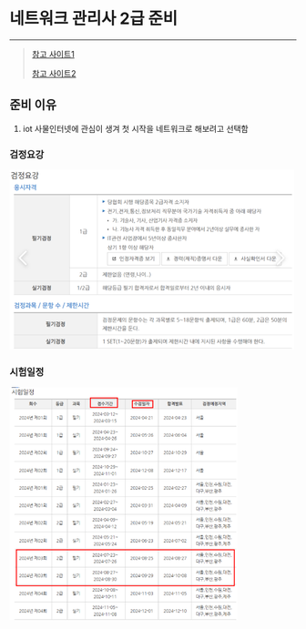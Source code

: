 # 네트워크 관리사 2급 준비 

---

>[참고 사이트1](https://ohaengsa.tistory.com/entry/%EB%84%A4%ED%8A%B8%EC%9B%8C%ED%81%AC%EA%B4%80%EB%A6%AC%EC%82%AC-2%EA%B8%89-%EC%8B%A4%EA%B8%B0-%EB%8F%85%ED%95%99-%EA%B3%B5%EB%9E%B5%EB%B2%95)
>
>[참고 사이트2](https://bio-kcs.tistory.com/entry/%EC%9E%90%EA%B2%A9%EC%A6%9D-2023%EB%85%84-11%EC%9B%94-%EB%84%A4%ED%8A%B8%EC%9B%8C%ED%81%AC-%EA%B4%80%EB%A6%AC%EC%82%AC-2%EA%B8%89-%ED%95%84%EA%B8%B0-%ED%95%A9%EA%B2%A9-%ED%9B%84%EA%B8%B0-4%ED%9A%8C-%EC%9D%B8%EA%B0%95-X)

## 준비 이유 

1. iot 사물인터넷에 관심이 생겨 첫 시작을 네트워크로 해보려고 선택함 

### 검정요강

<img src="./images/검정요강.png" alt="검정요강" width="500" />

### 시험일정 

<img src="./images/시험일정.png" alt="시험일정" width="400" />